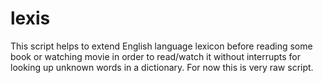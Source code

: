 # lexis
This script helps to extend English language lexicon before reading some book or watching movie in order to read/watch it without interrupts for looking up unknown words in a dictionary. For now this is very raw script. 
